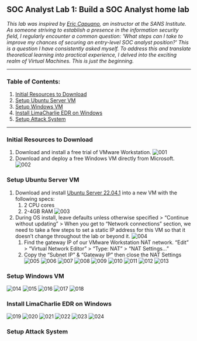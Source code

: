 <h2>SOC Analyst Lab 1: Build a SOC Analyst home lab</h2>

_This lab was inspired by [Eric Capuano](https://www.sans.org/profiles/eric-capuano/), an instructor at the SANS Institute. As someone striving to establish a presence in the information security field, I regularly encounter a common question: 'What steps can I take to improve my chances of securing an entry-level SOC analyst position?' This is a question I have consistently asked myself. To address this and translate theoretical learning into practical experience, I delved into the exciting realm of Virtual Machines. This is just the beginning._

---

<h3>Table of Contents:</h3>

1. [Initial Resources to Download](#initial-resources-to-download)
2. [Setup Ubuntu Server VM](#setup-ubuntu-server-vm)
3. [Setup Windows VM](#setup-windows-vm)
4. [Install LimaCharlie EDR on Windows](#install-limacharlie-edr-on-windows)
5. [Setup Attack System](#setup-attack-system)

---
<h3>Initial Resources to Download</h3>

1. Download and install a free trial of VMware Workstation.
![001](https://github.com/ButchBytes-sec/ButchBytes-sec/assets/78964580/ede505b1-37f5-482e-8f47-863ee5c2c0fa)
2. Download and deploy a free Windows VM directly from Microsoft.
![002](https://github.com/ButchBytes-sec/ButchBytes-sec/assets/78964580/a0c91722-7064-4663-9fe8-b2ccd57ff33d)


<h3>Setup Ubuntu Server VM</h3>

1. Download and install [Ubuntu Server 22.04.1](https://releases.ubuntu.com/22.04.1/ubuntu-22.04.1-live-server-amd64.iso) into a new VM with the following specs:
    1. 2 CPU cores
    2. 2-4GB RAM
![003](https://github.com/ButchBytes-sec/ButchBytes-sec/assets/78964580/18c198de-fd16-4273-8db6-7ce9dff6afe9)
2. During OS install, leave defaults unless otherwise specified > “Continue without updating” > When you get to “Network connections” section, we need to take a few steps to set a static IP address for this VM so that it doesn’t change throughout the lab or beyond it.
![004](https://github.com/ButchBytes-sec/ButchBytes-sec/assets/78964580/a4d347f1-9507-4956-ae86-5d78d0c51c13)
   1. Find the gateway IP of our VMware Workstation NAT network. “Edit” > “Virtual Network Editor” > “Type: NAT” > “NAT Settings…”
   2. Copy the “Subnet IP” & “Gateway IP” then close the NAT Settings
![005](https://github.com/ButchBytes-sec/ButchBytes-sec/assets/78964580/782c2470-b566-4990-a878-8bcbdaf09dc7)
![006](https://github.com/ButchBytes-sec/ButchBytes-sec/assets/78964580/a96de051-513c-44dc-ab49-eb59a0bea40d)
![007](https://github.com/ButchBytes-sec/ButchBytes-sec/assets/78964580/93f5c9a0-c972-4d73-8699-f57840cd9ecd)
![008](https://github.com/ButchBytes-sec/ButchBytes-sec/assets/78964580/2124ed46-6c6f-4705-bb8e-ac104c71f066)
![009](https://github.com/ButchBytes-sec/ButchBytes-sec/assets/78964580/bc925373-3959-4674-86ce-e88cd34bda3b)
![010](https://github.com/ButchBytes-sec/ButchBytes-sec/assets/78964580/0e19fddd-659a-46b2-abe4-80ebe13780b5)
![011](https://github.com/ButchBytes-sec/ButchBytes-sec/assets/78964580/9b80129d-1da5-4bf7-84e4-7644362a026d)
![012](https://github.com/ButchBytes-sec/ButchBytes-sec/assets/78964580/b08190cd-4c16-4b33-8d8a-4ed8a9a491a9)
![013](https://github.com/ButchBytes-sec/ButchBytes-sec/assets/78964580/8655b6dc-8d8f-496b-a241-bf508aea3354)

<h3>Setup Windows VM</h3>

![014](https://github.com/ButchBytes-sec/ButchBytes-sec/assets/78964580/94b0dee9-e5ec-4e58-995f-9e5bcf665ed4)
![015](https://github.com/ButchBytes-sec/ButchBytes-sec/assets/78964580/3a3bd142-67c8-46bf-a3c1-74568e7ea0d9)
![016](https://github.com/ButchBytes-sec/ButchBytes-sec/assets/78964580/1cdb5d6f-d926-461d-94c2-1049620c961b)
![017](https://github.com/ButchBytes-sec/ButchBytes-sec/assets/78964580/2ce65e8c-b293-4c22-96bd-fbb07c9fecda)
![018](https://github.com/ButchBytes-sec/ButchBytes-sec/assets/78964580/5d271d32-6f25-4ec3-9bd9-41aa2f404f81)

<h3>Install LimaCharlie EDR on Windows</h3>

![019](https://github.com/ButchBytes-sec/ButchBytes-sec/assets/78964580/fb6c8df3-f315-40ff-a80b-452325077b73)
![020](https://github.com/ButchBytes-sec/ButchBytes-sec/assets/78964580/c20081ed-c45e-4ca4-a837-673efb0211e9)
![021](https://github.com/ButchBytes-sec/ButchBytes-sec/assets/78964580/1e884efd-1a68-4431-87bd-da3d0263d0aa)
![022](https://github.com/ButchBytes-sec/ButchBytes-sec/assets/78964580/557db80c-ccc6-424f-8b42-c540260c0952)
![023](https://github.com/ButchBytes-sec/ButchBytes-sec/assets/78964580/79b1a721-3b18-4120-b861-18f3fae80f28)
![024](https://github.com/ButchBytes-sec/ButchBytes-sec/assets/78964580/7fab9652-91a3-4e38-a95a-f0dd97bb89eb)

<h3>Setup Attack System</h3>
